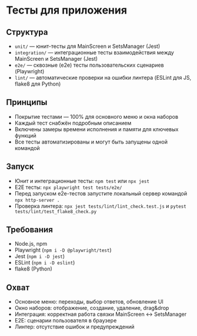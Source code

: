 # Тесты для приложения

## Структура
- `unit/` — юнит-тесты для MainScreen и SetsManager (Jest)
- `integration/` — интеграционные тесты взаимодействия между MainScreen и SetsManager (Jest)
- `e2e/` — сквозные (e2e) тесты пользовательских сценариев (Playwright)
- `lint/` — автоматические проверки на ошибки линтера (ESLint для JS, flake8 для Python)

## Принципы
- Покрытие тестами — 100% для основного меню и окна наборов
- Каждый тест снабжён подробным описанием
- Включены замеры времени исполнения и памяти для ключевых функций
- Все тесты автоматизированы и могут быть запущены одной командой

## Запуск
- Юнит и интеграционные тесты: `npm test` или `npx jest`
- E2E тесты: `npx playwright test tests/e2e/`
- Перед запуском e2e-тестов запустите локальный сервер командой `npx http-server .`
- Проверка линтера: `npx jest tests/lint/lint_check.test.js` и `pytest tests/lint/test_flake8_check.py`

## Требования
- Node.js, npm
- Playwright (`npm i -D @playwright/test`)
- Jest (`npm i -D jest`)
- ESLint (`npm i -D eslint`)
- flake8 (Python)

## Охват
- Основное меню: переходы, выбор ответов, обновление UI
- Окно наборов: отображение, создание, удаление, drag&drop
- Интеграция: корректная работа связки MainScreen <-> SetsManager
- E2E: сценарии пользователя в браузере
- Линтер: отсутствие ошибок и предупреждений 
